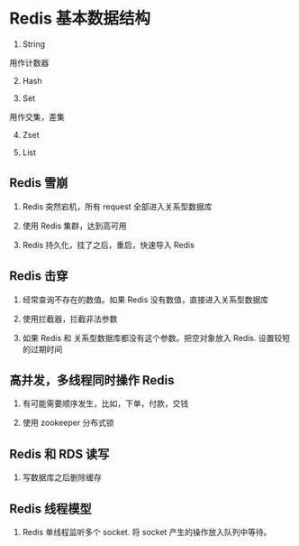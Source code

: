 # Redis 基本数据结构

1. String

用作计数器

2. Hash

3. Set

用作交集，差集

4. Zset

5. List

## Redis 雪崩

1. Redis 突然宕机，所有 request 全部进入关系型数据库

2. 使用 Redis 集群，达到高可用

3. Redis 持久化，挂了之后，重启，快速导入 Redis

## Redis 击穿

1. 经常查询不存在的数值。如果 Redis 没有数值，直接进入关系型数据库

2. 使用拦截器，拦截非法参数

3. 如果 Redis 和 关系型数据库都没有这个参数。把空对象放入 Redis. 设置较短的过期时间

## 高并发，多线程同时操作 Redis

1. 有可能需要顺序发生，比如，下单，付款，交钱

2. 使用 zookeeper 分布式锁

## Redis 和 RDS 读写

1. 写数据库之后删除缓存

## Redis 线程模型

1. Redis 单线程监听多个 socket. 将 socket 产生的操作放入队列中等待。